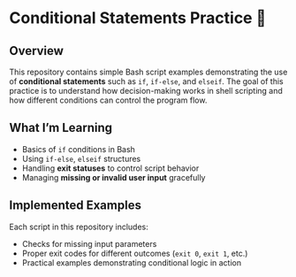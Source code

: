 
# Conditional Statements Practice 🧠

## Overview

This repository contains simple Bash script examples demonstrating the use of **conditional statements** such as `if`, `if-else`, and `elseif`.
The goal of this practice is to understand how decision-making works in shell scripting and how different conditions can control the program flow.

## What I’m Learning

* Basics of `if` conditions in Bash
* Using `if-else`, `elseif` structures
* Handling **exit statuses** to control script behavior
* Managing **missing or invalid user input** gracefully

## Implemented Examples

Each script in this repository includes:

* Checks for missing input parameters
* Proper exit codes for different outcomes (`exit 0`, `exit 1`, etc.)
* Practical examples demonstrating conditional logic in action


